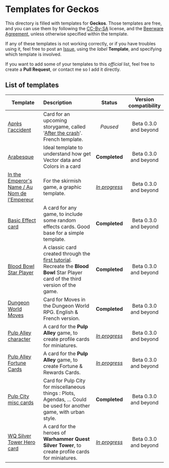 # Templates for Geckos

This directory is filled with templates for **Geckos**. Those templates are free, and you can use them by following the [CC-By-SA](https://creativecommons.org/licenses/by-sa/3.0/) license, and the [Beerware Agreement](http://www.github.com/gulix/geckos/License.md), unless otherwise specified within the template.

If any of these templates is not working correctly, or if you have troubles using it, feel free to post an [Issue](http://www.github.com/gulix/geckos/issues/new), using the _label_ **Template**, and specifying which template is involved.

If you want to add some of your templates to this _official_ list, feel free to create a **Pull Request**, or contact me so I add it directly.

## List of templates

| Template | Description | Status | Version compatibility |
|----------|:-------------|:------:|:-------:|
|[Après l'accident](apres-accident.json) | Card for an upcoming storygame, called '[After the crash](http://www.gulix.fr/blog/spip.php?mot86)'. French template. | _Paused_ | Beta 0.3.0 and beyond |
|[Arabesque](arabesque-event.json) | Ideal template to understand how get Vector data and Colors in a card | **Completed** | Beta 0.3.0 and beyond |
| [In the Emperor's Name / Au Nom de l'Empereur](AuNomEmpereurCharacter.json) | For the skirmish game, a graphic template. | _[In progress](https://github.com/Gulix/geckos/issues/172)_ | Beta 0.3.0 and beyond |
| [Basic Effect card](basic-effects.json) | A card for any game, to include some random effects cards. Good base for a simple template. | **Completed** | Beta 0.3.0 and beyond |
| [Blood Bowl Star Player](bloodbowl-starplayerv3.json) | A classic card created through the [first tutorial](http://github.com/gulix/geckos/wiki/Tutorial01). Recreate the **Blood Bowl** Star Player card of the third version of the game. | **Completed** | Beta 0.3.0 and beyond |
| [Dungeon World Moves](dungeonworld-moves.json) | Card for Moves in the Dungeon World RPG. English & French version. | **Completed** | Beta 0.3.0 and beyond |
| [Pulp Alley character](pulpalley-charactercard.json) | A card for the **Pulp Alley** game, to create profile cards for miniatures. | _[In progress](https://github.com/Gulix/geckos/issues/62)_ | Beta 0.3.0 and beyond |
| [Pulp Alley Fortune Cards](pulpalley-fortunecard.json) | A card for the **Pulp Alley** game, to create Fortune & Rewards Cards. | _[In progress](https://github.com/Gulix/geckos/issues/62)_ | Beta 0.3.0 and beyond |
| [Pulp City misc cards](pulpcity-misc.json) | Card for Pulp City for miscellaneous things : Plots, Agendas, ... Could be used for another game, with urban style. | **Completed** | Beta 0.3.0 and beyond |
| [WQ Silver Tower Hero card](wquest-silvertower-herocard.json) | A card for the heroes of **Warhammer Quest Silver Tower**, to create profile cards for miniatures. | _[In progress](https://github.com/Gulix/geckos/issues/60)_ | Beta 0.3.0 and beyond |
